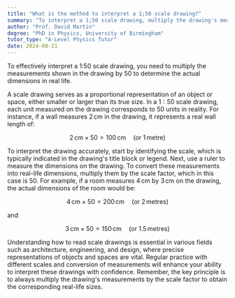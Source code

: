 ```yaml
---
title: "What is the method to interpret a 1;50 scale drawing?"
summary: "To interpret a 1;50 scale drawing, multiply the drawing's measurements by 50 to find the real-life dimensions."
author: "Prof. David Martin"
degree: "PhD in Physics, University of Birmingham"
tutor_type: "A-Level Physics Tutor"
date: 2024-08-21
---
```


To effectively interpret a 1:50 scale drawing, you need to multiply the measurements shown in the drawing by $50$ to determine the actual dimensions in real life.

A scale drawing serves as a proportional representation of an object or space, either smaller or larger than its true size. In a $1:50$ scale drawing, each unit measured on the drawing corresponds to $50$ units in reality. For instance, if a wall measures $2 \, \text{cm}$ in the drawing, it represents a real wall length of:

$$
2 \, \text{cm} \times 50 = 100 \, \text{cm} \quad \text{(or } 1 \, \text{metre)}
$$

To interpret the drawing accurately, start by identifying the scale, which is typically indicated in the drawing's title block or legend. Next, use a ruler to measure the dimensions on the drawing. To convert these measurements into real-life dimensions, multiply them by the scale factor, which in this case is $50$. For example, if a room measures $4 \, \text{cm}$ by $3 \, \text{cm}$ on the drawing, the actual dimensions of the room would be:

$$
4 \, \text{cm} \times 50 = 200 \, \text{cm} \quad \text{(or } 2 \, \text{metres)}
$$

and 

$$
3 \, \text{cm} \times 50 = 150 \, \text{cm} \quad \text{(or } 1.5 \, \text{metres)}
$$

Understanding how to read scale drawings is essential in various fields such as architecture, engineering, and design, where precise representations of objects and spaces are vital. Regular practice with different scales and conversion of measurements will enhance your ability to interpret these drawings with confidence. Remember, the key principle is to always multiply the drawing's measurements by the scale factor to obtain the corresponding real-life sizes.
    